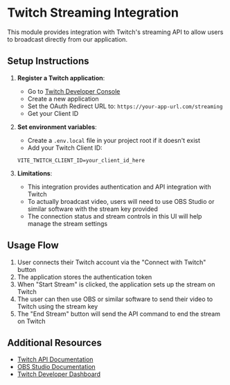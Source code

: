
# Twitch Streaming Integration

This module provides integration with Twitch's streaming API to allow users to broadcast directly from our application.

## Setup Instructions

1. **Register a Twitch application**:
   - Go to [Twitch Developer Console](https://dev.twitch.tv/console/apps)
   - Create a new application
   - Set the OAuth Redirect URL to: `https://your-app-url.com/streaming`
   - Get your Client ID

2. **Set environment variables**:
   - Create a `.env.local` file in your project root if it doesn't exist
   - Add your Twitch Client ID:
   ```
   VITE_TWITCH_CLIENT_ID=your_client_id_here
   ```

3. **Limitations**:
   - This integration provides authentication and API integration with Twitch
   - To actually broadcast video, users will need to use OBS Studio or similar software with the stream key provided
   - The connection status and stream controls in this UI will help manage the stream settings

## Usage Flow

1. User connects their Twitch account via the "Connect with Twitch" button
2. The application stores the authentication token
3. When "Start Stream" is clicked, the application sets up the stream on Twitch
4. The user can then use OBS or similar software to send their video to Twitch using the stream key
5. The "End Stream" button will send the API command to end the stream on Twitch

## Additional Resources

- [Twitch API Documentation](https://dev.twitch.tv/docs/api/)
- [OBS Studio Documentation](https://obsproject.com/wiki/)
- [Twitch Developer Dashboard](https://dev.twitch.tv/console/)
